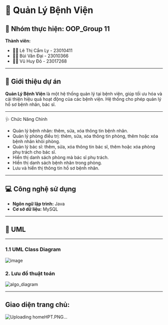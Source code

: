 # 🏥 Quản Lý Bệnh Viện

## 👥 Nhóm thực hiện: **OOP_Group 11**

**Thành viên:**
- 👩‍⚕️ Lê Thị Cẩm Ly - 23010411
- 👨‍⚕️ Bùi Văn Đại - 23010366
- 👨‍⚕️ Vũ Huy Đô - 23017268

---

## 📌 Giới thiệu dự án

**Quản Lý Bệnh Viện** là một hệ thống quản lý tại bệnh viện, giúp tối ưu hóa và cải thiện hiệu quả hoạt động của các bệnh viện. Hệ thống cho phép quản lý hồ sơ bệnh nhân, bác sĩ.

---

🩺 Chức Năng Chính
- Quản lý bệnh nhân: thêm, sửa, xóa thông tin bệnh nhân.
- Quản lý phòng điều trị: thêm, sửa, xóa thông tin phòng, thêm hoặc xóa bệnh nhân khỏi phòng.
- Quản lý bác sĩ: thêm, sửa, xóa thông tin bác sĩ, thêm hoặc xóa phòng phụ trách cho bác sĩ.
- Hiển thị danh sách phòng mà bác sĩ phụ trách.
- Hiển thị danh sách bệnh nhân trong phòng.
- Lưu và hiển thị thông tin hồ sơ bệnh nhân.

---

## 💻 Công nghệ sử dụng

- **Ngôn ngữ lập trình:** Java  
- **Cơ sở dữ liệu:** MySQL  

---

## 🧩 UML

---
### 1.1 UML Class Diagram
![image](https://github.com/user-attachments/assets/4078119a-8485-4ae0-920a-d27018bca417)

### 2. Lưu đồ thuật toán
![algo_diagram](https://github.com/user-attachments/assets/9b7eb24d-580c-4fdb-8ada-c0810dee4a15)

---

## Giao diện trang chủ:
![Uploading homeHPT.PNG…]()





